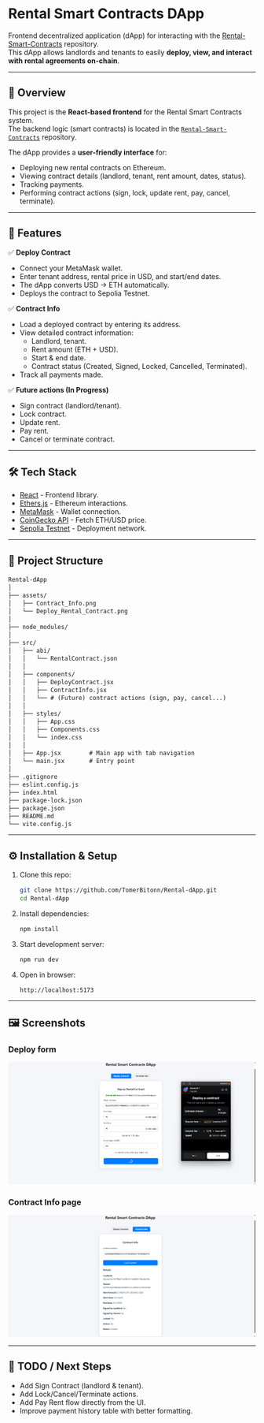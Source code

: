 # Rental Smart Contracts DApp 

Frontend decentralized application (dApp) for interacting with the [Rental-Smart-Contracts](https://github.com/TomerBitonn/Rental-Smart-Contracts.git) repository.  
This dApp allows landlords and tenants to easily **deploy, view, and interact with rental agreements on-chain**.

---

## 📖 Overview

This project is the **React-based frontend** for the Rental Smart Contracts system.  
The backend logic (smart contracts) is located in the [`Rental-Smart-Contracts`](https://github.com/TomerBitonn/Rental-Smart-Contracts.git) repository.

The dApp provides a **user-friendly interface** for:
- Deploying new rental contracts on Ethereum.
- Viewing contract details (landlord, tenant, rent amount, dates, status).
- Tracking payments.
- Performing contract actions (sign, lock, update rent, pay, cancel, terminate).

---

## 🚀 Features

✅ **Deploy Contract**  
- Connect your MetaMask wallet.  
- Enter tenant address, rental price in USD, and start/end dates.  
- The dApp converts USD → ETH automatically.  
- Deploys the contract to Sepolia Testnet.  

✅ **Contract Info**  
- Load a deployed contract by entering its address.  
- View detailed contract information:
  - Landlord, tenant.
  - Rent amount (ETH + USD).
  - Start & end date.
  - Contract status (Created, Signed, Locked, Cancelled, Terminated).
- Track all payments made.  

✅ **Future actions (In Progress)**  
- Sign contract (landlord/tenant).  
- Lock contract.  
- Update rent.  
- Pay rent.  
- Cancel or terminate contract.  

---

## 🛠️ Tech Stack

- [React](https://reactjs.org/) - Frontend library.  
- [Ethers.js](https://docs.ethers.io/) - Ethereum interactions.  
- [MetaMask](https://metamask.io/) - Wallet connection.  
- [CoinGecko API](https://www.coingecko.com/) - Fetch ETH/USD price.  
- [Sepolia Testnet](https://sepolia.etherscan.io/) - Deployment network.  

---

## 📂 Project Structure

```
Rental-dApp
│
├── assets/
│   ├── Contract_Info.png
│   └── Deploy_Rental_Contract.png
│
├── node_modules/
│
├── src/
│   ├── abi/ 
│   │   └── RentalContract.json
│   │
│   ├── components/
│   │   ├── DeployContract.jsx 
│   │   ├── ContractInfo.jsx 
│   │   └── # (Future) contract actions (sign, pay, cancel...)
│   │
│   ├── styles/
│   │   ├── App.css
│   │   ├── Components.css
│   │   └── index.css
│   │
│   ├── App.jsx        # Main app with tab navigation
│   └── main.jsx       # Entry point
│
├── .gitignore
├── eslint.config.js
├── index.html
├── package-lock.json
├── package.json
├── README.md
└── vite.config.js
```

---

## ⚙️ Installation & Setup

1. Clone this repo:
   ```bash
   git clone https://github.com/TomerBitonn/Rental-dApp.git
   cd Rental-dApp
   ```

2. Install dependencies:
   ```bash
   npm install
   ```

3. Start development server:
   ```bash
   npm run dev
   ```

4. Open in browser:
   ```bash
   http://localhost:5173
   ```

---

## 🖼️ Screenshots

### Deploy form
![Deploy form](frontend/assets/Deploy_Rental_Contract.png)

### Contract Info page
![Contract Info page](frontend/assets/Contract_Info.png)

---

## 📌 TODO / Next Steps

- Add Sign Contract (landlord & tenant).
- Add Lock/Cancel/Terminate actions.
- Add Pay Rent flow directly from the UI.
- Improve payment history table with better formatting.
